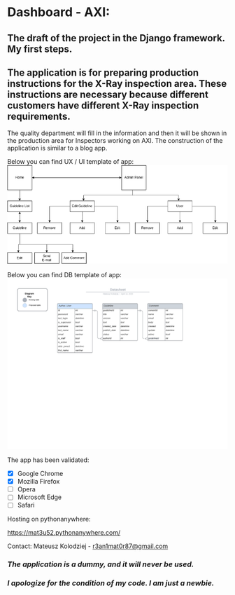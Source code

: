 # Dashboard - AXI:
## The draft of the project in the Django framework. My first steps.
## The application is for preparing production instructions for the X-Ray inspection area. These instructions are necessary because different customers have different X-Ray inspection requirements.
The quality department will fill in the information and then it will be shown in the production area for Inspectors working on AXI. 
The construction of the application is similar to a blog app.

Below you can find UX / UI template of app:
![Screenshot of UX template.](https://github.com/Mat3u52/Dashboard/blob/main/UX_Dashboard.drawio.png)

Below you can find DB template of app:
![Screenshot of DB template.](https://github.com/Mat3u52/Dashboard/blob/main/Datasheet.png)


The app has been validated:
- [X] Google Chrome
- [X] Mozilla Firefox
- [ ] Opera
- [ ] Microsoft Edge
- [ ] Safari

Hosting on pythonanywhere:

https://mat3u52.pythonanywhere.com/

Contact:
Mateusz Kolodziej - r3an1mat0r87@gmail.com

### *The application is a dummy, and it will never be used.*

### *I apologize for the condition of my code. I am just a newbie.*